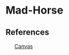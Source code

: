 # Mad-Horse

## References
<ul>
<a href="https://www.w3schools.com/html/html5_canvas.asp">Canvas</a>
</ul>
